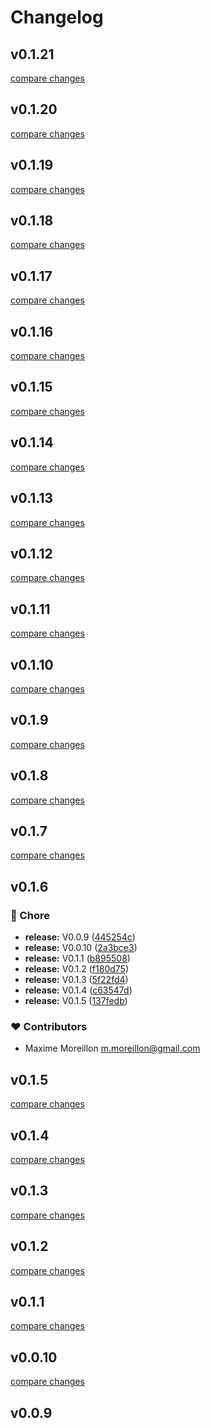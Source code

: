# Changelog


## v0.1.21

[compare changes](https://github.com/maximemoreillon/nuxt-oidc/compare/v0.1.20...v0.1.21)

## v0.1.20

[compare changes](https://github.com/maximemoreillon/nuxt-oidc/compare/v0.1.19...v0.1.20)

## v0.1.19

[compare changes](https://github.com/maximemoreillon/nuxt-oidc/compare/v0.1.18...v0.1.19)

## v0.1.18

[compare changes](https://github.com/maximemoreillon/nuxt-oidc/compare/v0.1.17...v0.1.18)

## v0.1.17

[compare changes](https://github.com/maximemoreillon/nuxt-oidc/compare/v0.1.16...v0.1.17)

## v0.1.16

[compare changes](https://github.com/maximemoreillon/nuxt-oidc/compare/v0.1.15...v0.1.16)

## v0.1.15

[compare changes](https://github.com/maximemoreillon/nuxt-oidc/compare/v0.1.14...v0.1.15)

## v0.1.14

[compare changes](https://github.com/maximemoreillon/nuxt-oidc/compare/v0.1.13...v0.1.14)

## v0.1.13

[compare changes](https://github.com/maximemoreillon/nuxt-oidc/compare/v0.1.12...v0.1.13)

## v0.1.12

[compare changes](https://github.com/maximemoreillon/nuxt-oidc/compare/v0.1.11...v0.1.12)

## v0.1.11

[compare changes](https://github.com/maximemoreillon/nuxt-oidc/compare/v0.1.10...v0.1.11)

## v0.1.10

[compare changes](https://github.com/maximemoreillon/nuxt-oidc/compare/v0.1.9...v0.1.10)

## v0.1.9

[compare changes](https://github.com/maximemoreillon/nuxt-oidc/compare/v0.1.8...v0.1.9)

## v0.1.8

[compare changes](https://github.com/maximemoreillon/nuxt-oidc/compare/v0.1.7...v0.1.8)

## v0.1.7

[compare changes](https://github.com/maximemoreillon/nuxt-oidc/compare/v0.1.6...v0.1.7)

## v0.1.6


### 🏡 Chore

- **release:** V0.0.9 ([445254c](https://github.com/maximemoreillon/nuxt-oidc/commit/445254c))
- **release:** V0.0.10 ([2a3bce3](https://github.com/maximemoreillon/nuxt-oidc/commit/2a3bce3))
- **release:** V0.1.1 ([b895508](https://github.com/maximemoreillon/nuxt-oidc/commit/b895508))
- **release:** V0.1.2 ([f180d75](https://github.com/maximemoreillon/nuxt-oidc/commit/f180d75))
- **release:** V0.1.3 ([5f22fd4](https://github.com/maximemoreillon/nuxt-oidc/commit/5f22fd4))
- **release:** V0.1.4 ([c63547d](https://github.com/maximemoreillon/nuxt-oidc/commit/c63547d))
- **release:** V0.1.5 ([137fedb](https://github.com/maximemoreillon/nuxt-oidc/commit/137fedb))

### ❤️ Contributors

- Maxime Moreillon <m.moreillon@gmail.com>

## v0.1.5

[compare changes](https://github.com/maximemoreillon/nuxt-oidc/compare/v0.1.4...v0.1.5)

## v0.1.4

[compare changes](https://github.com/maximemoreillon/nuxt-oidc/compare/v0.1.3...v0.1.4)

## v0.1.3

[compare changes](https://github.com/maximemoreillon/nuxt-oidc/compare/v0.1.2...v0.1.3)

## v0.1.2

[compare changes](https://github.com/maximemoreillon/nuxt-oidc/compare/v0.1.1...v0.1.2)

## v0.1.1

[compare changes](https://github.com/maximemoreillon/nuxt-oidc/compare/v0.0.10...v0.1.1)

## v0.0.10

[compare changes](https://github.com/maximemoreillon/nuxt-oidc/compare/v0.0.9...v0.0.10)

## v0.0.9

